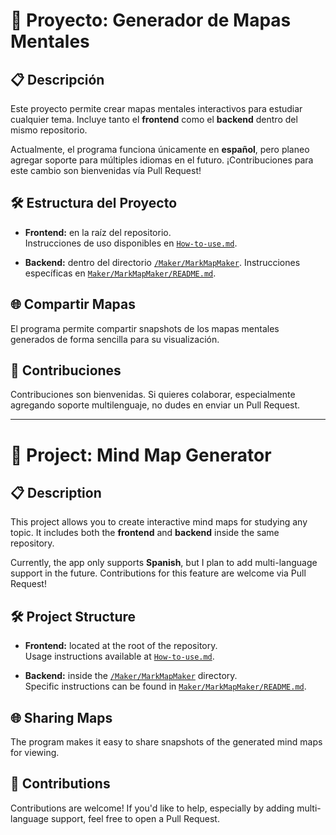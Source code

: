 # 🧠 Proyecto: Generador de Mapas Mentales

## 📋 Descripción

Este proyecto permite crear mapas mentales interactivos para estudiar cualquier tema. Incluye tanto el **frontend** como el **backend** dentro del mismo repositorio.

Actualmente, el programa funciona únicamente en **español**, pero planeo agregar soporte para múltiples idiomas en el futuro. ¡Contribuciones para este cambio son bienvenidas vía Pull Request!

## 🛠️ Estructura del Proyecto

- **Frontend:** en la raíz del repositorio.  
  Instrucciones de uso disponibles en [`How-to-use.md`](./How-to-use.md).

- **Backend:** dentro del directorio [`/Maker/MarkMapMaker`](./maker/MarkMapMaker).
Instrucciones específicas en [`Maker/MarkMapMaker/README.md`](./maker/MarkMapMaker/README.md).

## 🌐 Compartir Mapas

El programa permite compartir snapshots de los mapas mentales generados de forma sencilla para su visualización.

## 🤝 Contribuciones

Contribuciones son bienvenidas. Si quieres colaborar, especialmente agregando soporte multilenguaje, no dudes en enviar un Pull Request.

---

# 🧠 Project: Mind Map Generator

## 📋 Description

This project allows you to create interactive mind maps for studying any topic. It includes both the **frontend** and **backend** inside the same repository.

Currently, the app only supports **Spanish**, but I plan to add multi-language support in the future. Contributions for this feature are welcome via Pull Request!

## 🛠️ Project Structure

- **Frontend:** located at the root of the repository.  
  Usage instructions available at [`How-to-use.md`](./How-to-use.md).

- **Backend:** inside the [`/Maker/MarkMapMaker`](./Maker/MarkMapMaker) directory.  
  Specific instructions can be found in [`Maker/MarkMapMaker/README.md`](./Maker/MarkMapMaker/README.md).

## 🌐 Sharing Maps

The program makes it easy to share snapshots of the generated mind maps for viewing.

## 🤝 Contributions

Contributions are welcome! If you'd like to help, especially by adding multi-language support, feel free to open a Pull Request.
